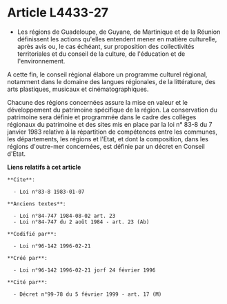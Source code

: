 # Article L4433-27

- Les régions de Guadeloupe, de Guyane, de Martinique et de la Réunion définissent les actions qu'elles entendent mener en
matière culturelle, après avis ou, le cas échéant, sur proposition des collectivités territoriales et du conseil de la
culture, de l'éducation et de l'environnement.

A cette fin, le conseil régional élabore un programme culturel régional, notamment dans le domaine des langues régionales, de
la littérature, des arts plastiques, musicaux et cinématographiques.

Chacune des régions concernées assure la mise en valeur et le développement du patrimoine spécifique de la région. La
conservation du patrimoine sera définie et programmée dans le cadre des collèges régionaux du patrimoine et des sites mis en
place par la loi n° 83-8 du 7 janvier 1983 relative à la répartition de compétences entre les communes, les départements, les
régions et l'Etat, et dont la composition, dans les régions d'outre-mer concernées, est définie par un décret en Conseil
d'Etat.

**Liens relatifs à cet article**

	**Cite**:

	  - Loi n°83-8 1983-01-07

	**Anciens textes**:

	  - Loi n°84-747 1984-08-02 art. 23
	  - Loi n°84-747 du 2 août 1984 - art. 23 (Ab)

	**Codifié par**:

	  - Loi n°96-142 1996-02-21

	**Créé par**:

	  - Loi n°96-142 1996-02-21 jorf 24 février 1996

	**Cité par**:

	  - Décret n°99-78 du 5 février 1999 - art. 17 (M)
